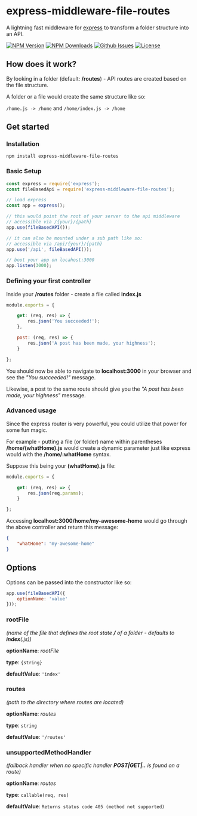 # express-middleware-file-routes
A lightning fast middleware for [express](https://www.npmjs.com/package/express) to transform a folder structure into an API.

[![NPM Version][npm-image]][npm-url]
[![NPM Downloads][downloads-image]][downloads-url]
[![Github Issues][issues-image]][issues-url]
[![License][license-image]][license-url]

## How does it work?
By looking in a folder (default: **/routes**) - API routes are created based on the file structure.

A folder or a file would create the same structure like so:

```/home.js -> /home```
and
```/home/index.js -> /home```

## Get started
### Installation
```
npm install express-middleware-file-routes
```

### Basic Setup
```javascript
const express = require('express');
const fileBasedApi = require('express-middleware-file-routes');

// load express
const app = express();

// this would point the root of your server to the api middleware
// accessible via /{your}/{path}
app.use(fileBasedAPI());

// it can also be mounted under a sub path like so:
// accessible via /api/{your}/{path}
app.use('/api', fileBasedAPI());

// boot your app on locahost:3000
app.listen(3000);
```

### Defining your first controller
Inside your **/routes** folder - create a file called **index.js**
```javascript
module.exports = {

    get: (req, res) => {
        res.json('You succeeded!');
    },

    post: (req, res) => {
        res.json('A post has been made, your highness');
    }

};
```
You should now be able to navigate to **localhost:3000** in your browser and see the *"You succeeded!"* message.

Likewise, a post to the same route should give you the *"A post has been made, your highness"* message.

### Advanced usage
Since the express router is very powerful, you could utilize that power for some fun magic.

For example - putting a file (or folder) name within parentheses **/home/(whatHome).js** would create a dynamic parameter just like express would with the **/home/:whatHome** syntax.

Suppose this being your **(whatHome).js** file:
```javascript
module.exports = {

    get: (req, res) => {
        res.json(req.params);
    }

};
```
Accessing **localhost:3000/home/my-awesome-home** would go through the above controller and return this message:
```json
{
    "whatHome": "my-awesome-home"
}
```

## Options
Options can be passed into the constructor like so:
```javascript
app.use(fileBasedAPI({
    optionName: 'value'
}));
```


### rootFile
*(name of the file that defines the root state **/** of a folder - defaults to **index**(.js))*

**optionName**: *rootFile*

**type**: ```{string}```

**defaultValue**: ```'index'```

### routes
*(path to the directory where routes are located)*

**optionName**: *routes*

**type**: ```string```

**defaultValue**: ```'/routes'```

### unsupportedMethodHandler
*(fallback handler when no specific handler **POST|GET|..** is found on a route)*

**optionName**: *routes*

**type**: ```callable(req, res)```

**defaultValue**: ```Returns status code 405 (method not supported)```

[downloads-image]: https://img.shields.io/npm/dt/express-middleware-file-routes.svg
[downloads-url]: https://npmjs.org/package/express-middleware-file-routes
[issues-image]: https://img.shields.io/github/issues-raw/woobione/express-middleware-file-routes.svg
[issues-url]: https://github.com/woobione/express-middleware-file-routes
[license-image]: https://img.shields.io/github/license/woobione/express-middleware-file-routes.svg
[license-url]: http://opensource.org/licenses/ISC
[npm-image]: https://img.shields.io/npm/v/express-middleware-file-routes.svg
[npm-url]: https://npmjs.org/package/express-middleware-file-routes